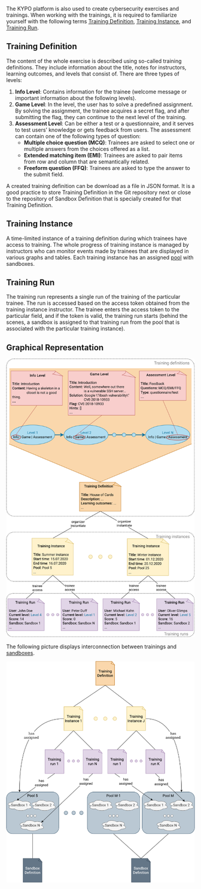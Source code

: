 The KYPO platform is also used to create cybersecurity exercises and trainings. When working with the trainings, it is required to familiarize yourself with the following terms [Training Definition](#training-definition), [Training Instance](#training-instance), and [Training Run](#training-run).

## Training Definition

The content of the whole exercise is described using so-called training definitions. They include information about the title, notes for instructors, learning outcomes, and levels that consist of. There are three types of levels: 
   
1. **Info Level**: Contains information for the trainee (welcome message or important information about the following levels).
2. **Game Level**: In the level, the user has to solve a predefined assignment. By solving the assignment, the trainee acquires a secret flag, and after submitting the flag, they can continue to the next level of the training. 
3. **Assessment Level**: Can be either a test or a questionnaire, and it serves to test users’ knowledge or gets feedback from users. The assessment can contain one of the following types of question: 
    * **Multiple choice question (MCQ)**: Trainees are asked to select one or multiple answers from the choices offered as a list.
    * **Extended matching item (EMI)**: Trainees are asked to pair items from row and column that are semantically related. 
    * **Freeform question (FFQ)**: Trainees are asked to type the answer to the submit field.

A created training definition can be download as a file in JSON format. It is a good practice to store Training Definition in the Git repository next or close to the repository of Sandbox Definition that is specially created for that Training Definition.

## Training Instance

A time-limited instance of a training definition during which trainees have access to training. The whole progress of training instance is managed by instructors who can monitor events made by trainees that are displayed in various graphs and tables. Each training instance has an assigned [pool](../../../user-guide-advanced/sandboxes/sandboxes-overview#pool) with sandboxes. 

## Training Run

The training run represents a single run of the training of the particular trainee. The run is accessed based on the access token obtained from the training instance instructor. The trainee enters the access token to the particular field, and if the token is valid, the training run starts (behind the scenes, a sandbox is assigned to that training run from the pool that is associated with the particular training instance).

## Graphical Representation

![kypo-basic-elements-training](../../img/KYPO-basic-elements-training.png)


The following picture displays interconnection between trainings and [sandboxes](../../sandboxes/sandboxes-overview).

![kypo-basic-elements-training](../../img/KYPO-basic-elements.png)
